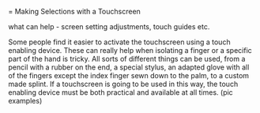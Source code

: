 = Making Selections with a Touchscreen

what can help - screen setting adjustments, touch guides etc.

Some people find it easier to activate the touchscreen using a touch enabling device.  These can really help when isolating a finger or a specific part of the hand is tricky.  All sorts of different things can be used, from a pencil with a rubber on the end, a special stylus, an adapted glove with all of the fingers except the index finger sewn down to the palm, to a custom made splint.  If a touchscreen is going to be used in this way, the touch enabling device must be both practical and available at all times. \(pic examples\)




